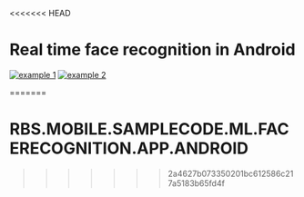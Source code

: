 <<<<<<< HEAD

# Real time face recognition in Android 


[![example 1](http://img.youtube.com/vi/V1IflHa8AAY/0.jpg)](https://youtu.be/V1IflHa8AAY "demo 1")
[![example 2](http://img.youtube.com/vi/y-1lO3m-SRI/0.jpg)](https://youtu.be/y-1lO3m-SRI "demo 2")


=======
# RBS.MOBILE.SAMPLECODE.ML.FACERECOGNITION.APP.ANDROID
>>>>>>> 2a4627b073350201bc612586c217a5183b65fd4f

